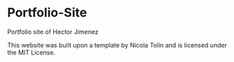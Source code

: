# Portfolio-Site
Portfolio site of Hector Jimenez

This website was built upon a template by Nicola Tolin and is licensed under the MIT License.

